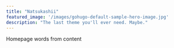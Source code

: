 ```yaml
---
title: "Natsukashii"
featured_image: '/images/gohugo-default-sample-hero-image.jpg'
description: "The last theme you'll ever need. Maybe."
---
```

Homepage words from content
